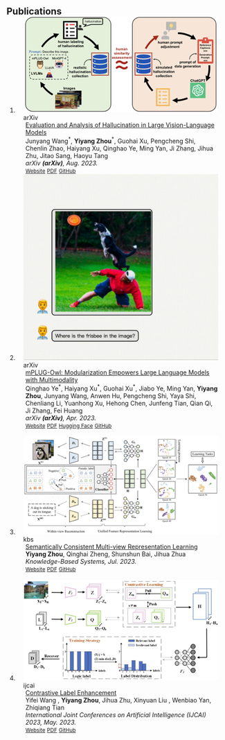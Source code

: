 <h2 id="publications" style="margin: 2px 0px -15px;">Publications</h2>

<div class="publications">
<ol class="bibliography">


<li>
<div class="pub-row">

  <div class="col-sm-3 abbr" style="position: relative;padding-right: 15px;padding-left: 15px;">
    <img src="assets/img/hallu.png" class="teaser img-fluid z-depth-1">
    <abbr class="badge">arXiv</abbr>
  </div>

  <div class="col-sm-9" style="position: relative;padding-right: 15px;padding-left: 20px;">
    <div class="title"><a href="https://arxiv.org/pdf/2308.15126.pdf">Evaluation and Analysis of Hallucination in Large Vision-Language Models</a></div>
    <div class="author">Junyang Wang<sup>*</sup>, <strong>Yiyang Zhou</strong><sup>*</sup>, Guohai Xu, Pengcheng Shi, Chenlin Zhao, Haiyang Xu, Qinghao Ye, Ming Yan, Ji Zhang, Jihua Zhu, Jitao Sang, Haoyu Tang</div>
    <div class="periodical"><em>arXiv <strong>(arXiv)</strong>, Aug. 2023.</em></div>
    <div class="links">
    <a href="https://arxiv.org/abs/2308.15126" class="btn btn-sm z-depth-0" role="button" target="_blank" style="font-size:12px;">Website</a>
      <a href="https://arxiv.org/pdf/2308.15126.pdf" class="btn btn-sm z-depth-0" role="button" target="_blank" style="font-size:12px;">PDF</a>
      <a href="https://github.com/" class="btn btn-sm z-depth-0" role="button" target="_blank" style="font-size:12px;">GitHub</a>
<!--       <a href="https://pypi.org/project/KTensors/" class="btn btn-sm z-depth-0" role="button" target="_blank" style="font-size:12px;">Package</a> -->
<!--       <a href="assets/files/KTensors.bib" class="btn btn-sm z-depth-0" role="button" target="_blank" style="font-size:12px;">BibTeX</a> -->
<!--       <strong><i style="color:#7b5aa6">arXiv.org</i></strong> -->
    </div>
  </div>
</div>
</li>
  

<li>
<div class="pub-row">

  <div class="col-sm-3 abbr" style="position: relative;padding-right: 15px;padding-left: 15px;">
    <img src="assets/img/owl.gif" class="teaser img-fluid z-depth-1">
    <abbr class="badge">arXiv</abbr>
  </div>

  <div class="col-sm-9" style="position: relative;padding-right: 15px;padding-left: 20px;">
    <div class="title"><a href="https://arxiv.org/pdf/2304.14178.pdf" target="_blank">mPLUG-Owl: Modularization Empowers Large Language Models with Multimodality</a></div>
    <div class="author">Qinghao Ye<sup>*</sup>, Haiyang Xu<sup>*</sup>, Guohai Xu<sup>*</sup>, Jiabo Ye, Ming Yan, <strong>Yiyang Zhou</strong>, Junyang Wang, Anwen Hu, Pengcheng Shi, Yaya Shi, Chenliang Li, Yuanhong Xu, Hehong Chen, Junfeng Tian, Qian Qi, Ji Zhang, Fei Huang</div>
    <div class="periodical"><em>arXiv <strong>(arXiv)</strong>, Apr. 2023.</em></div>
    <div class="links">
      <a href="https://arxiv.org/abs/2304.14178" class="btn btn-sm z-depth-0" role="button" target="_blank" style="font-size:12px;">Website</a>
      <a href="https://arxiv.org/pdf/2304.14178.pdf" class="btn btn-sm z-depth-0" role="button" target="_blank" style="font-size:12px;">PDF</a>
      <a href="https://huggingface.co/spaces/MAGAer13/mPLUG-Owl" class="btn btn-sm z-depth-0" role="button" target="_blank" style="font-size:12px;">Hugging Face</a>
      <a href="https://github.com/X-PLUG/mPLUG-Owl" class="btn btn-sm z-depth-0" role="button" target="_blank" style="font-size:12px;">GitHub</a>
    </div>
  </div>
</div>
</li>
  
<br>

<li>
<div class="pub-row">

  <div class="col-sm-3 abbr" style="position: relative;padding-right: 15px;padding-left: 15px;">
    <img src="assets/img/kbs.png" class="teaser img-fluid z-depth-1">
    <abbr class="badge">kbs</abbr>
  </div>

  <div class="col-sm-9" style="position: relative;padding-right: 15px;padding-left: 20px;">
    <div class="title"><a href="https://arxiv.org/pdf/2303.04366.pdf" target="_blank">Semantically Consistent Multi-view Representation
Learning</a></div>
    <div class="author"><strong>Yiyang Zhou</strong>, Qinghai Zheng, Shunshun Bai, Jihua Zhua</div>
    <div class="periodical"><em>Knowledge-Based Systems, Jul. 2023.</em></div>
    <div class="links">
      <a href="https://www.sciencedirect.com/science/article/pii/S0950705123006494?dgcid=coauthor" class="btn btn-sm z-depth-0" role="button" target="_blank" style="font-size:12px;">Website</a>
      <a href="https://arxiv.org/pdf/2303.04366.pdf" class="btn btn-sm z-depth-0" role="button" target="_blank" style="font-size:12px;">PDF</a>
<!--       <a href="https://huggingface.co/spaces/MAGAer13/mPLUG-Owl" class="btn btn-sm z-depth-0" role="button" target="_blank" style="font-size:12px;">Hugging Face</a> -->
      <a href="https://github.com/" class="btn btn-sm z-depth-0" role="button" target="_blank" style="font-size:12px;">GitHub</a>
    </div>
  </div>
</div>
</li>
  
<br>

<li>
<div class="pub-row">

  <div class="col-sm-3 abbr" style="position: relative;padding-right: 15px;padding-left: 15px;">
    <img src="assets/img/ijcai.png" class="teaser img-fluid z-depth-1">
    <abbr class="badge">ijcai</abbr>
  </div>

  <div class="col-sm-9" style="position: relative;padding-right: 15px;padding-left: 20px;">
    <div class="title"><a href="https://arxiv.org/pdf/2305.09500.pdf" target="_blank">Contrastive Label Enhancement</a></div>
    <div class="author">Yifei Wang , <strong>Yiyang Zhou</strong>, Jihua Zhu, Xinyuan Liu , Wenbiao Yan, Zhiqiang Tian</div>
    <div class="periodical"><em>International Joint Conferences on Artificial Intelligence (IJCAI) 2023, May. 2023.</em></div>
    <div class="links">
      <a href="https://arxiv.org/abs/2305.09500" class="btn btn-sm z-depth-0" role="button" target="_blank" style="font-size:12px;">Website</a>
      <a href="https://arxiv.org/pdf/2305.09500.pdf" class="btn btn-sm z-depth-0" role="button" target="_blank" style="font-size:12px;">PDF</a>
<!--       <a href="https://huggingface.co/spaces/MAGAer13/mPLUG-Owl" class="btn btn-sm z-depth-0" role="button" target="_blank" style="font-size:12px;">Hugging Face</a> -->
      <a href="https://github.com/" class="btn btn-sm z-depth-0" role="button" target="_blank" style="font-size:12px;">GitHub</a>
    </div>
  </div>
</div>
</li>
  
<br>

</ol>
</div>
